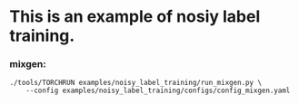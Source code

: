 # This is an example of nosiy label training.

### mixgen:
```
./tools/TORCHRUN examples/noisy_label_training/run_mixgen.py \
    --config examples/noisy_label_training/configs/config_mixgen.yaml
```